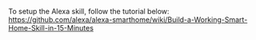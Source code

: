 To setup the Alexa skill, follow the tutorial below:
https://github.com/alexa/alexa-smarthome/wiki/Build-a-Working-Smart-Home-Skill-in-15-Minutes
